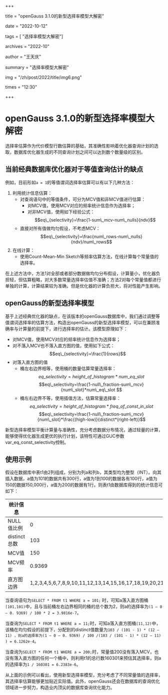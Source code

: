 +++

title = "openGauss 3.1.0的新型选择率模型大解密"

date = "2022-10-12"

tags = [ "选择率模型大解密"]

archives = "2022-10"

author = "王天庆"

summary = "选择率模型大解密"

img = "/zh/post/2022/title/img6.png"

times = "12:30"

+++

# openGauss 3.1.0的新型选择率模型大解密


选择率估算作为代价模型行数估算的基础，其准确性影响着优化器查询计划的选取，数据库优化器生成的不同查询计划之间可以达到数个数量级的区别。

## 当前经典数据库优化器对于等值查询估计的缺点
例如，目前形如`a = 1`的等值谓词选择率估算可以有以下几种方法：

1. 利用统计信息估算：
    * 对查询语句中的等值条件，可分为MCV值和非MCV值进行估算：
      * 对MCV值，使用MCV对应的频率统计信息作为选择率；
      * 对非MCV值，使用如下经验公式：
      $$eq\_{selectivity}=\frac{1-sum\_mcv-num\_nulls}{ndv}$$
    * 直接对所有值做均匀假设，不考虑MCV：
        $$eq\_{selectivity}=\frac{num\_rows-num\_nulls}{ndv}/num\_rows$$
2. 在线计算：
    * 使用Count-Mean-Min Sketch等频率估算方法，在线计算每个常量值的选择率。

在上述方法中，方法1对全部或者部分数据做均匀分布假设，计算量小，优化器负担轻，但估算粗略，对大多数常量选择率估值不准确；方法2对每个常量值都进行单独的计算，计算结果较为准确，但是优化器的计算负担大，将对性能产生影响。

## openGauss的新型选择率模型

基于上述经典优化器的缺点，在该版本的openGauss数据库中，我们通过调整等值谓词选择率的估算方法，构造出openGauss的新型选择率模型，可以在兼顾准确率与计算量的前提下，进行选择率的估计。该模型原理如下：

  * 对MCV值，使用MCV对应的频率统计信息作为选择率；
  * 对不落入MCV也不落入直方图的值，使用如下公式：
    $$eq\_{selectivity}=\frac{1}{rows}$$
  * 对落入直方图的值
    * 桶左右边界相等，使用桶的数量估算常量选择率：
    $$eq\_selectivity=height\_of\_histogram * num\_eq\_slot$$
    $$eq\_selectivity=\frac{1-null\_fraction-sum\_mcv}{num\_slot}*num\_eq\_slot
    $$
    * 桶左右边界不等，使用插值方法，估算常量选择率：
    $$eq\_selectivity=height\_of\_histogram * freq\_of\_const\_in\_slot$$
    $$eq\_selectivity=\frac{1-null\_fraction-sum\_mcv}{num\_slot}*\frac{(high-low)}{distinct*(right-left)}$$

新型选择率模型平衡计算量与准确性，充分考虑数据分布情况，通过轻量的计算，能够使得优化器生成更优的执行计划，该特性可通过GUC参数var_eq_const_selectivity控制。

## 使用示例

假设在数据库中表t1由2列组成，分别为列a和列b，其类型均为整型（INT）。向其插入数据，a值为101的数据共有300行，a值为1到100的数据各有100行，a值为150的数据150,000行，a值为200的数据有1行。则表t1由数据库得到的统计信息可如下：

| 统计信息 | 值 |
| -----| ---- |
| NULL值比例 | 0 |
| distinct总数 | 103 |
| MCV值 | 150 |
| MCV频率 | 0.9369 |
| 直方图边界 | 1,2,3,4,5,6,7,8,9,10,11,12,13,14,15,16,17,18,19,20,21,22,23,24,25,26,28,29,30,31,32,33,34,35,36,37,38,39,40,41,42,43,44,45,46,48,49,50,51,51,52,53,54,55,56,57,58,59,60,61,62,63,64,65,66,68,69,70,71,72,73,74,75,76,77,78,79,79,80,82,83,84,85,86,88,89,90,91,92,93,94,95,96,96,97,98,99,100,101,101,101 |

当查询语句为`SELECT * FROM t1 WHERE a = 101;` 时，可知a落入直方图桶`[101,101)`中，且与当前桶左右边界相同的桶的总个数为2，则a的选择率为`(1 – 0 – 0. 9369) / 100 * 2 = 3.9816e-7`。

当查询为`SELECT * FROM t1 WHERE a = 11;`时，可知a落入直方图桶`[11,12)`中，该桶在均匀假设的前提下，分配到的distinct值数量为`103 / (101 - 1) * (12 – 11) ，则a的选择率为(1 – 0 – 0. 9369) / 100 /(103 / (101 - 1) * (12 – 11) ) = 6.1262e-4`。

当查询为`SELECT * FROM t1 WHERE a = 200;`时，常量值200没有落入MCV，也没有落入直方图的任何一个桶中，则利用t1的总行数160301来预估其选择率，则a的选择率为`1 / 160301 = 6.2383e-6`。

从上面的示例可以看出，使用新型选择率模型，充分考虑了不同常量值的选择率，其选择率估算能够更加贴近实际值。此外，openGauss还会在数据库的查询优化领域进一步努力，构造业内顶尖的数据库查询优化能力。
